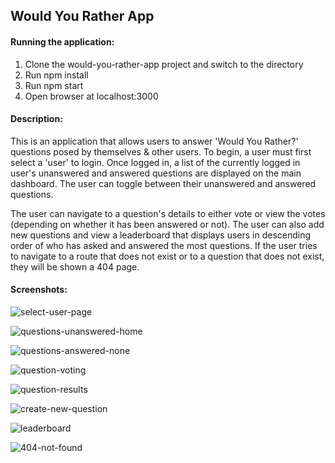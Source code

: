 ## Would You Rather App

#### Running the application:
1. Clone the would-you-rather-app project and switch to the directory
2. Run npm install
3. Run npm start
4. Open browser at localhost:3000

#### Description:
This is an application that allows users to answer 'Would You Rather?' questions posed by themselves & other users. To begin, a user must first select a 'user' to login. Once logged in, a list of the currently logged in user's unanswered and answered questions are displayed on the main dashboard. The user can toggle between their unanswered and answered questions.

The user can navigate to a question's details to either vote or view the votes (depending on whether it has been answered or not). The user can also add new questions and view a leaderboard that displays users in descending order of who has asked and answered the most questions. If the user tries to navigate to a route that does not exist or to a question that does not exist, they will be shown a 404 page.


#### Screenshots:
![select-user-page](https://react-nd-would-you-rather-app-screenshots.s3.amazonaws.com/user-select.png)

![questions-unanswered-home](https://react-nd-would-you-rather-app-screenshots.s3.amazonaws.com/unanswered-questions.png)

![questions-answered-none](https://react-nd-would-you-rather-app-screenshots.s3.amazonaws.com/answered-questions-none.png)

![question-voting](https://react-nd-would-you-rather-app-screenshots.s3.amazonaws.com/question-voting.png)

![question-results](https://react-nd-would-you-rather-app-screenshots.s3.amazonaws.com/question-results.png)

![create-new-question](https://react-nd-would-you-rather-app-screenshots.s3.amazonaws.com/create-new-question.png)

![leaderboard](https://react-nd-would-you-rather-app-screenshots.s3.amazonaws.com/leaderboard.png)

![404-not-found](https://react-nd-would-you-rather-app-screenshots.s3.amazonaws.com/not-found-404.png)
